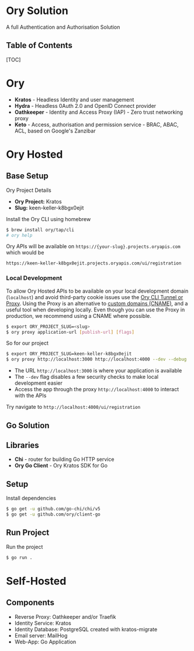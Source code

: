 <h1>Ory Solution</h1>

A full Authentication and Authorisation Solution

<h2>Table of Contents</h2>

[TOC]

# Ory

- **Kratos** - Headless Identity and user management
- **Hydra** - Headless 0Auth 2.0 and OpenID Connect provider
- **Oathkeeper** - Identity and Access Proxy (IAP) - Zero trust networking proxy
- **Keto** - Access, authorisation and permission service - BRAC, ABAC, ACL, based on Google's Zanzibar

# Ory Hosted

## Base Setup

Ory Project Details

- **Ory Project:** Kratos
- **Slug:** keen-keller-k8bgx0ejit

Install the Ory CLI using homebrew

```sh
$ brew install ory/tap/cli
# ory help
```

Ory APIs will be available on `https://{your-slug}.projects.oryapis.com` which would be

 `https://keen-keller-k8bgx0ejit.projects.oryapis.com/ui/registration`

### Local Development

To allow Ory Hosted APIs to be available on your local development domain (`localhost`) and avoid third-party cookie issues use the [Ory CLI Tunnel or Proxy](https://www.ory.sh/docs/guides/cli/proxy-and-tunnel). Using the Proxy is an alternative to [custom domains (CNAME)](https://www.ory.sh/docs/guides/custom-domains), and a useful tool when developing locally. Even though you can use the Proxy in production, we recommend using a CNAME where possible.

```sh
$ export ORY_PROJECT_SLUG=<slug>
$ ory proxy application-url [publish-url] [flags]
```

So for our project

```sh
$ export ORY_PROJECT_SLUG=keen-keller-k8bgx0ejit
$ ory proxy http://localhost:3000 http://localhost:4000 --dev --debug
```

- The URL `http://localhost:3000` is where your application is available
- The `--dev` flag disables a few security checks to make local development easier
- Access the app through the proxy `http://localhost:4000` to interact with the APIs

Try navigate to `http://localhost:4000/ui/registration`

## Go Solution

## Libraries

- **Chi** - router for building Go HTTP service
- **Ory Go Client** - Ory Kratos SDK for Go

## Setup

Install dependencies

```sh
$ go get -u github.com/go-chi/chi/v5
$ go get -u github.com/ory/client-go
```

## Run Project

Run the project

```sh
$ go run .
```

# Self-Hosted

## Components

- Reverse Proxy: Oathkeeper and/or Traefik
- Identity Service: Kratos
- Identity Database: PostgreSQL created with kratos-migrate
- Email server: MailHog
- Web-App: Go Application
